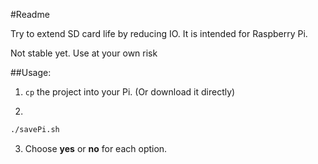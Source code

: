 #Readme

Try to extend SD card life by reducing IO. It is intended for Raspberry Pi.

Not stable yet. Use at your own risk

##Usage:
1. `cp` the project into your Pi. (Or download it directly)

2. 

```bash
./savePi.sh
```

3. Choose <b>yes</b> or <b>no</b> for each option.

